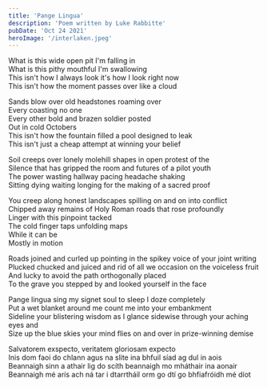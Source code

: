 ```yaml
---
title: 'Pange Lingua'
description: 'Poem written by Luke Rabbitte'
pubDate: 'Oct 24 2021'
heroImage: '/interlaken.jpeg'
---
```


What is this wide open pit I'm falling in  
What is this pithy mouthful I'm swallowing  
This isn't how I always look it's how I look right now  
This isn't how the moment passes over like a cloud  
  
Sands blow over old headstones roaming over  
Every coasting no one  
Every other bold and brazen soldier posted  
Out in cold Octobers  
This isn't how the fountain filled a pool designed to leak  
This isn't just a cheap attempt at winning your belief  
  
Soil creeps over lonely molehill shapes in open protest of the  
Silence that has gripped the room and futures of a pilot youth  
The power wasting hallway pacing headache shaking  
Sitting dying waiting longing for the making of a sacred proof  
  
You creep along honest landscapes spilling on and on into conflict  
Chipped away remains of Holy Roman roads that rose profoundly  
Linger with this pinpoint tacked  
The cold finger taps unfolding maps  
While it can be  
Mostly in motion  
  
Roads joined and curled up pointing in the spikey voice of your joint writing  
Plucked chucked and juiced and rid of all we occasion on the voiceless fruit  
And lucky to avoid the path orthogonally placed  
To the grave you stepped by and looked yourself in the face  
  
Pange lingua sing my signet soul to sleep I doze completely  
Put a wet blanket around me count me into your embankment  
Sideline your blistering wisdom as I glance sidewise through your aching eyes and  
Size up the blue skies your mind flies on and over in prize-winning demise  
  
Salvatorem exspecto, veritatem gloriosam expecto  
Inis dom faoi do chlann agus na slite ina bhfuil síad ag dul in aois  
Beannaigh sinn a athair lig do scíth beannaigh mo mháthair ina aonair  
Beannaigh mé arís ach ná tar i dtarrtháil orm go dtí go bhfiafróidh mé díot  